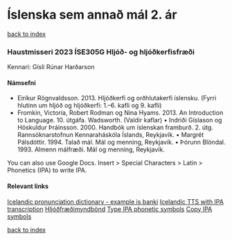 # Íslenska sem annað mál 2. ár

[back to index](index)


### Haustmisseri 2023 ÍSE305G Hljóð- og hljóðkerfisfræði

Kennari: Gísli Rúnar Harðarson

#### Námsefni

* Eiríkur Rögnvaldsson. 2013. Hljóðkerfi og orðhlutakerfi íslensku. (Fyrri
    hlutinn um hljóð og hljóðkerfi: 1.–6. kafli og 9. kafli)
* Fromkin, Victoria, Robert Rodman og Nina Hyams. 2013. An Introduction to
    Language. 10.  útgáfa. Wadsworth. (Valdir kaflar)
• Indriði Gíslason og Höskuldur Þráinsson. 2000. Handbók um íslenskan framburð.
    2. útg.  Rannsóknarstofnun Kennaraháskóla Íslands, Reykjavík.
• Margrét Pálsdóttir. 1994. Talað mál. Mál og menning, Reykjavík. 
• Þórunn Blöndal. 1993. Almenn málfræði. Mál og menning, Reykjavík. 

You can also use Google Docs. Insert > Special Characters > Latin > Phonetics (IPA) to write IPA.



#### Relevant links
[Icelandic pronunciation dictionary - example is banki](https://nlp.talgreinir.is/pron/banki)
[Icelandic TTS with IPA transcription](https://nlp.talgreinir.is/pron:submit)
[Hljóðfræðimyndbönd](https://www.youtube.com/playlist?list=PLuJKfNbDiFJHo27gCgWCy_fOc0OHgRV4B)
[Type IPA phonetic symbols](https://ipa.typeit.org/full/)
[Copy IPA symbols](http://westonruter.github.io/ipa-chart/keyboard/)

[back to index](index)

